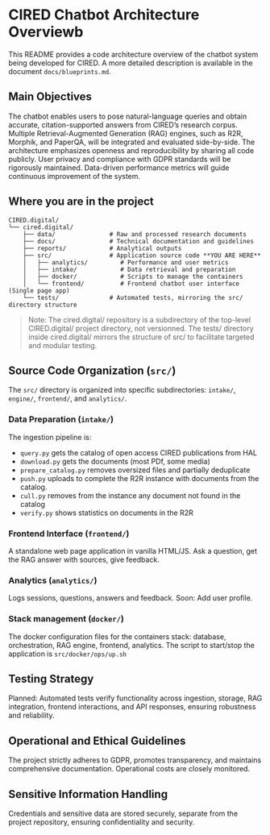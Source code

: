 # CIRED Chatbot Architecture Overviewb

This README provides a code architecture overview of the chatbot system being developed for CIRED. A more detailed description is available in the document `docs/blueprints.md`.

## Main Objectives

The chatbot enables users to pose natural-language queries and obtain accurate, citation-supported answers from CIRED’s research corpus. Multiple Retrieval-Augmented Generation (RAG) engines, such as R2R, Morphik, and PaperQA, will be integrated and evaluated side-by-side. The architecture emphasizes openness and reproducibility by sharing all code publicly. User privacy and compliance with GDPR standards will be rigorously maintained. Data-driven performance metrics will guide continuous improvement of the system.

## Where you are in the project

```text
CIRED.digital/
└── cired.digital/
    ├── data/               # Raw and processed research documents
    ├── docs/               # Technical documentation and guidelines
    ├── reports/            # Analytical outputs
    ├── src/                # Application source code **YOU ARE HERE**
    │   ├── analytics/         # Performance and user metrics
    │   ├── intake/            # Data retrieval and preparation
    │   ├── docker/            # Scripts to manage the containers
    │   └── frontend/          # Frontend chatbot user interface (Single page app)
    └── tests/              # Automated tests, mirroring the src/ directory structure
```
> Note: The cired.digital/ repository is a subdirectory of the top-level CIRED.digital/ project directory, not versionned. The tests/ directory inside cired.digital/ mirrors the structure of src/ to facilitate targeted and modular testing.

## Source Code Organization (`src/`)

The `src/` directory is organized into specific subdirectories: `intake/`, `engine/`, `frontend/`, and `analytics/`.

### Data Preparation (`intake/`)

The ingestion pipeline is:
- `query.py` gets the catalog of open access CIRED publications from HAL
- `download.py` gets the documents (most PDf, some media)
- `prepare_catalog.py` removes oversized files and partially deduplicate
- `push.py` uploads to complete the R2R instance with documents from the catalog.
- `cull.py` removes from the instance any document not found in the catalog
- `verify.py` shows statistics on documents in the R2R

### Frontend Interface (`frontend/`)

A standalone web page application in vanilla HTML/JS.
Ask a question, get the RAG answer with sources, give feedback.

### Analytics (`analytics/`)

Logs sessions, questions, answers and feedback.
Soon: Add user profile.

### Stack management (`docker/`)

The docker configuration files for the containers stack: database, orchestration, RAG engine, frontend, analytics.
The script to start/stop the application is `src/docker/ops/up.sh`

## Testing Strategy

Planned: Automated tests verify functionality across ingestion, storage, RAG integration, frontend interactions, and API responses, ensuring robustness and reliability.

## Operational and Ethical Guidelines

The project strictly adheres to GDPR, promotes transparency, and maintains comprehensive documentation. Operational costs are closely monitored.

## Sensitive Information Handling

Credentials and sensitive data are stored securely, separate from the project repository, ensuring confidentiality and security.
